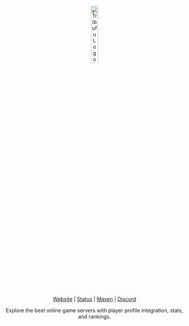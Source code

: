 <div align="center">
    <img alt="Tribufu Logo" src="https://r2.tribufu.com/images/tribufu.svg" width="20%">

[Website][Website] | [Status][Status] | [Maven][Maven] | [Discord][Discord]

Explore the best online game servers with player profile integration, stats, and rankings.
</div>

[Website]: https://www.tribufu.com
[Status]: https://status.tribufu.com
[Maven]: https://mvn.tribufu.com
[Discord]: https://www.tribufu.com/discord
